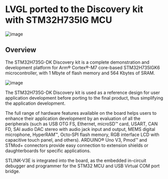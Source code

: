 # LVGL ported to the Discovery kit with STM32H735IG MCU

![image](https://i.imgur.com/Xy2hXGr.jpeg)


## Overview
The STM32H735G-DK Discovery kit is a complete demonstration and development platform for Arm® Cortex®-M7 core-based STM32H735IGK6 microcontroller, with 1 Mbyte of flash memory and 564 Kbytes of SRAM.

![image](https://i.imgur.com/0GZJ0KM.jpeg)

The STM32H735G-DK Discovery kit is used as a reference design for user application development before porting to the final product, thus simplifying the application development.

The full range of hardware features available on the board helps users to enhance their application development by an evaluation of all the peripherals (such as USB OTG FS, Ethernet, microSD™ card, USART, CAN FD, SAI audio DAC stereo with audio jack input and output, MEMS digital microphone, HyperRAM™, Octo‑SPI flash memory, RGB interface LCD with capacitive touch panel, and others). ARDUINO® Uno V3, Pmod™ and STMod+ connectors provide easy connection to extension shields or daughterboards for specific applications.

STLINK-V3E is integrated into the board, as the embedded in-circuit debugger and programmer for the STM32 MCU and USB Virtual COM port bridge.

